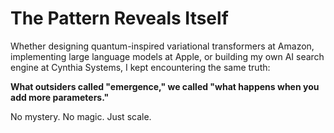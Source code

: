 # The Pattern Reveals Itself

Whether designing quantum-inspired variational transformers at Amazon, implementing large language models at Apple, or building my own AI search engine at Cynthia Systems, I kept encountering the same truth:

**What outsiders called "emergence," we called "what happens when you add more parameters."**

No mystery. No magic. Just scale.
